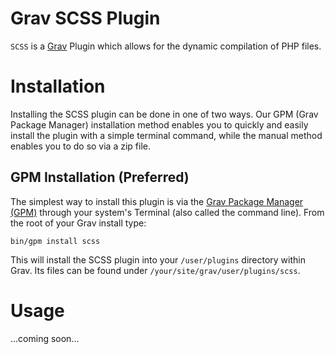 # Grav SCSS Plugin

`SCSS` is a [Grav](http://getgrav.org) Plugin which allows for the dynamic compilation of PHP files.

# Installation

Installing the SCSS plugin can be done in one of two ways. Our GPM (Grav Package Manager) installation method enables you to quickly and easily install the plugin with a simple terminal command, while the manual method enables you to do so via a zip file. 

## GPM Installation (Preferred)

The simplest way to install this plugin is via the [Grav Package Manager (GPM)](http://learn.getgrav.org/advanced/grav-gpm) through your system's Terminal (also called the command line).  From the root of your Grav install type:

    bin/gpm install scss

This will install the SCSS plugin into your `/user/plugins` directory within Grav. Its files can be found under `/your/site/grav/user/plugins/scss`.

# Usage

...coming soon...
